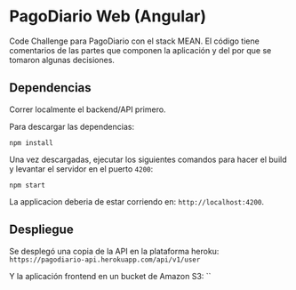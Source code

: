 # PagoDiario Web (Angular)

Code Challenge para PagoDiario con el stack MEAN. El código tiene comentarios de las partes que componen la aplicación y del por que se tomaron algunas decisiones.

## Dependencias

Correr localmente el backend/API primero.

Para descargar las dependencias:

```
npm install
```

Una vez descargadas, ejecutar los siguientes comandos para hacer el build y levantar el servidor en el puerto `4200`:

```
npm start
```

La applicacion deberia de estar corriendo en: `http://localhost:4200`.

## Despliegue

Se desplegó una copia de la API en la plataforma heroku: `https://pagodiario-api.herokuapp.com/api/v1/user`

Y la aplicación frontend en un bucket de Amazon S3:
``
